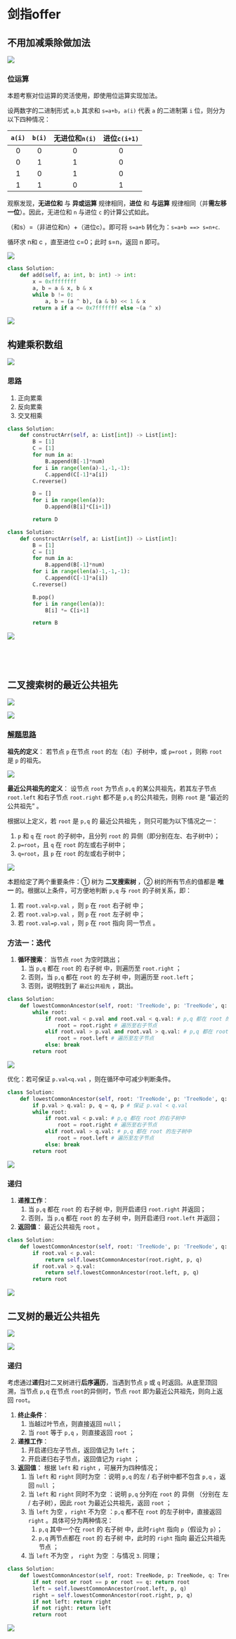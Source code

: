 # 剑指offer

## 不用加减乘除做加法

![](./images/071.png)

### 位运算

本题考察对位运算的灵活使用，即使用位运算实现加法。

设两数字的二进制形式 `a,b` 其求和 `s=a+b`，`a(i)` 代表 `a` 的二进制第 `i` 位，则分为以下四种情况：

|`a(i)`|`b(i)`|**无进位和**`n(i)`|**进位**`c(i+1)`|
|:---:|:---:|:---:|:---:|
|0|0|0|0|
|0|1|1|0|
|1|0|1|0|
|1|1|0|1|

观察发现，**无进位和** 与 **异或运算** 规律相同，**进位** 和 **与运算** 规律相同（并**需左移一位**）。因此，无进位和 `n` 与进位 `c` 的计算公式如此。

（和s）=（非进位和n）+（进位c）。即可将 `s=a+b` 转化为：`s=a+b ==> s=n+c`.

循环求 n和 c ，直至进位 c=0；此时 s=n，返回 n 即可。

![](./images/071_1.png)


```python
class Solution:
    def add(self, a: int, b: int) -> int:
        x = 0xffffffff
        a, b = a & x, b & x
        while b != 0:
            a, b = (a ^ b), (a & b) << 1 & x
        return a if a <= 0x7fffffff else ~(a ^ x)
```

![](./images/071_.png)

## 构建乘积数组

![](./images/072.png)

### 思路

1. 正向累乘
2. 反向累乘
3. 交叉相乘
   
```python
class Solution:
    def constructArr(self, a: List[int]) -> List[int]:
        B = [1]
        C = [1]
        for num in a:
            B.append(B[-1]*num)
        for i in range(len(a)-1,-1,-1):
            C.append(C[-1]*a[i])
        C.reverse()

        D = []
        for i in range(len(a)):
            D.append(B[i]*C[i+1])

        return D
```

```python
class Solution:
    def constructArr(self, a: List[int]) -> List[int]:
        B = [1]
        C = [1]
        for num in a:
            B.append(B[-1]*num)
        for i in range(len(a)-1,-1,-1):
            C.append(C[-1]*a[i])
        C.reverse()

        B.pop()
        for i in range(len(a)):
            B[i] *= C[i+1]

        return B
```

![](./images/072_.png)

## 

![]()

```python

```

![]()

## 二叉搜索树的最近公共祖先

![](./images/074__1.png)

![](./images/074__2.png)

### [解题思路](https://leetcode-cn.com/problems/er-cha-sou-suo-shu-de-zui-jin-gong-gong-zu-xian-lcof/solution/mian-shi-ti-68-i-er-cha-sou-suo-shu-de-zui-jin-g-7/)

**祖先的定义**： 若节点 `p` 在节点 `root` 的左（右）子树中，或 `p=root` ，则称 `root` 是 `p` 的祖先。

![](./images/074__3.png)

**最近公共祖先的定义**： 设节点 `root` 为节点 `p,q` 的某公共祖先，若其左子节点 `root.left` 和右子节点 `root.right` 都不是 `p,q` 的公共祖先，则称 `root` 是 “最近的公共祖先” 。

根据以上定义，若 `root` 是 `p,q` 的 最近公共祖先 ，则只可能为以下情况之一：

1. `p` 和 `q` 在 `root` 的子树中，且分列 `root` 的 异侧（即分别在左、右子树中）；
2. `p=root`，且 `q` 在 `root` 的左或右子树中；
3. `q=root`，且 `p` 在 `root` 的左或右子树中；

![](./images/074__4.png)

本题给定了两个重要条件：① 树为 **二叉搜索树** ，② 树的所有节点的值都是 **唯一** 的。根据以上条件，可方便地判断 `p,q` 与 `root` 的子树关系，即：

1. 若 `root.val<p.val` ，则 `p` 在 `root` 右子树 中；
2. 若 `root.val>p.val` ，则 `p` 在 `root`  左子树 中；
3. 若 `root.val=p.val` ，则 `p` 在 `root` 指向 同一节点 。

### 方法一：迭代

1. **循环搜索**： 当节点 `root` 为空时跳出；
   1. 当 `p,q` 都在 `root` 的 右子树 中，则遍历至 `root.right` ；
   2. 否则，当 `p,q` 都在 `root` 的 左子树 中，则遍历至 `root.left`；
   3. 否则，说明找到了 `最近公共祖先` ，跳出。

```python
class Solution:
    def lowestCommonAncestor(self, root: 'TreeNode', p: 'TreeNode', q: 'TreeNode') -> 'TreeNode':
        while root:
            if root.val < p.val and root.val < q.val: # p,q 都在 root 的右子树中
                root = root.right # 遍历至右子节点
            elif root.val > p.val and root.val > q.val: # p,q 都在 root 的左子树中
                root = root.left # 遍历至左子节点
            else: break
        return root
```

![](./images/074_1.png)

优化：若可保证 `p.val<q.val` ，则在循环中可减少判断条件。

```python
class Solution:
    def lowestCommonAncestor(self, root: 'TreeNode', p: 'TreeNode', q: 'TreeNode') -> 'TreeNode':
        if p.val > q.val: p, q = q, p # 保证 p.val < q.val
        while root:
            if root.val < p.val: # p,q 都在 root 的右子树中
                root = root.right # 遍历至右子节点
            elif root.val > q.val: # p,q 都在 root 的左子树中
                root = root.left # 遍历至左子节点
            else: break
        return root
```

![](./images/074_2.png)

### 递归

1. **递推工作**：
   1. 当 `p,q` 都在 `root` 的 右子树 中，则开启递归 `root.right` 并返回；
   2. 否则，当 `p,q` 都在 `root` 的 左子树 中，则开启递归 `root.left` 并返回；
2. **返回值**： 最近公共祖先 `root` 。

```python
class Solution:
    def lowestCommonAncestor(self, root: 'TreeNode', p: 'TreeNode', q: 'TreeNode') -> 'TreeNode':
        if root.val < p.val:
            return self.lowestCommonAncestor(root.right, p, q)
        if root.val > q.val:
            return self.lowestCommonAncestor(root.left, p, q)
        return root
```

![](./images/074_3.png)

## 二叉树的最近公共祖先

![](./images/075__1.png)

![](images/075__2.png)

### 递归

考虑通过**递归**对二叉树进行**后序遍历**，当遇到节点 `p` 或 `q` 时返回。从底至顶回溯，当节点 `p,q` 在节点 `root`的异侧时，节点 `root` 即为最近公共祖先，则向上返回 `root`。

1. **终止条件**：
   1. 当越过叶节点，则直接返回 `null`；
   2. 当 `root` 等于 `p,q` ，则直接返回 `root` ；
2. **递推工作**：
   1. 开启递归左子节点，返回值记为 `left` ；
   2. 开启递归右子节点，返回值记为 `right` ；
3. **返回值**： 根据 `left` 和 `right` ，可展开为四种情况；
   1. 当 `left` 和 `right` 同时为空 ：说明 `p,q` 的左 / 右子树中都不包含 `p,q` ，返回 `null` ；
   2. 当 `left` 和 `right` 同时不为空 ：说明 `p,q` 分列在 `root` 的 异侧 （分别在 左 / 右子树），因此 `root` 为最近公共祖先，返回 `root` ；
   3. 当 `left` 为空 ，`right` 不为空 ：`p,q` 都不在 `root` 的左子树中，直接返回 `right` 。具体可分为两种情况：
      1. `p,q` 其中一个在 `root` 的 右子树 中，此时`right` 指向 `p`（假设为 `p`）；
      2. `p,q` 两节点都在 `root` 的 右子树 中，此时的 `right` 指向 最近公共祖先节点 ；
   4. 当 `left` 不为空 ， `right` 为空 ：与情况 `3`. 同理；

```python
class Solution:
    def lowestCommonAncestor(self, root: TreeNode, p: TreeNode, q: TreeNode) -> TreeNode:
        if not root or root == p or root == q: return root
        left = self.lowestCommonAncestor(root.left, p, q)
        right = self.lowestCommonAncestor(root.right, p, q)
        if not left: return right
        if not right: return left
        return root
```

![](./images/075_1.png)